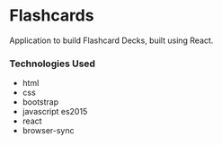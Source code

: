 # Flashcards

Application to build Flashcard Decks, built using React.

### Technologies Used

- html
- css
- bootstrap
- javascript es2015
- react
- browser-sync